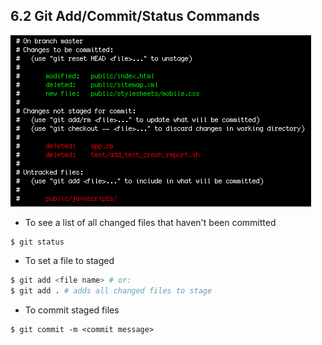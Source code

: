 ## 6.2 Git Add/Commit/Status Commands

![git status](images/git-status.gif)

- To see a list of all changed files that haven't been committed
```
$ git status
```
- To set a file to staged
```bash
$ git add <file name> # or:
$ git add . # adds all changed files to stage
```
- To commit staged files
```
$ git commit -m <commit message>
```
